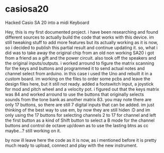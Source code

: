 # casiosa20
Hacked Casio SA 20 into a midi Keyboard


Hey, this is my first documented project. i have been researching and found different sources to actually build
the code that works with this device. im still tweaking stuff to add more features but its actually working as 
it is now, so i decided to publish this partial result and continue updating it. so, what i did was to take away
the original chip from an old non working SA20 i got from a friend as a gift and the power circuit. also took off
the speakers and the original inputs/outputs. i worked arround to figure the matrix scanning for the keys and buttons
and programmed it to send actual notes and channel select from arduino. in this case i used the Uno and rebuilt it in
a custom board. im working on the files to order some pcbs and leave the design files here, but it still not ready.
added a footswitch input, a joystick for mod and pitch wheel and a velocity pot. i figured out that the keys matrix was
84 and worked arround to use the buttons that originally selects sounds from the tone bank as another matrix 83. you 
may note there are only 17 buttons, so there are still 7 digital inputs that can be added. im just thinking of the best
way to use em, by now they are still hiden :D and im only using the 17 buttons for selecting channels 2 to 17 for channel
and left the first button as a kind of Shift button to select a B mode for the channel buttons and control de octave 
up/down as to use the lasting btns as cc maybe...? still working on it.

by now ill leave here the code as it is now, as i mentioned before it is pretty much ready to upload, connect and play with the new instrument.
